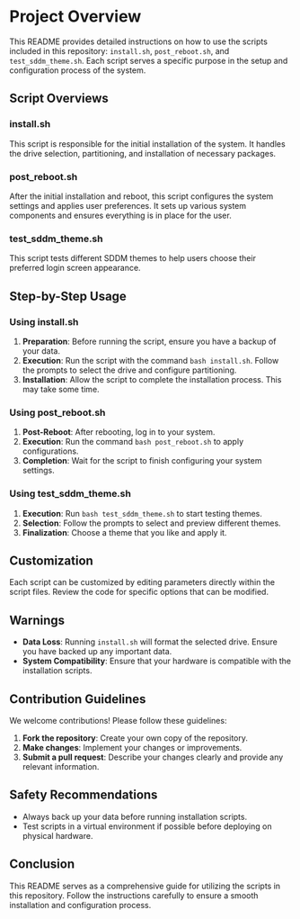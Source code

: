 # Project Overview

This README provides detailed instructions on how to use the scripts included in this repository: `install.sh`, `post_reboot.sh`, and `test_sddm_theme.sh`. Each script serves a specific purpose in the setup and configuration process of the system.

## Script Overviews

### install.sh

This script is responsible for the initial installation of the system. It handles the drive selection, partitioning, and installation of necessary packages. 

### post_reboot.sh

After the initial installation and reboot, this script configures the system settings and applies user preferences. It sets up various system components and ensures everything is in place for the user.

### test_sddm_theme.sh

This script tests different SDDM themes to help users choose their preferred login screen appearance.

## Step-by-Step Usage

### Using install.sh
1. **Preparation**: Before running the script, ensure you have a backup of your data.
2. **Execution**: Run the script with the command `bash install.sh`. Follow the prompts to select the drive and configure partitioning.
3. **Installation**: Allow the script to complete the installation process. This may take some time. 

### Using post_reboot.sh
1. **Post-Reboot**: After rebooting, log in to your system.
2. **Execution**: Run the command `bash post_reboot.sh` to apply configurations.
3. **Completion**: Wait for the script to finish configuring your system settings.

### Using test_sddm_theme.sh
1. **Execution**: Run `bash test_sddm_theme.sh` to start testing themes.
2. **Selection**: Follow the prompts to select and preview different themes.
3. **Finalization**: Choose a theme that you like and apply it.

## Customization

Each script can be customized by editing parameters directly within the script files. Review the code for specific options that can be modified.

## Warnings

- **Data Loss**: Running `install.sh` will format the selected drive. Ensure you have backed up any important data.
- **System Compatibility**: Ensure that your hardware is compatible with the installation scripts.

## Contribution Guidelines

We welcome contributions! Please follow these guidelines:
1. **Fork the repository**: Create your own copy of the repository.
2. **Make changes**: Implement your changes or improvements.
3. **Submit a pull request**: Describe your changes clearly and provide any relevant information.

## Safety Recommendations

- Always back up your data before running installation scripts.
- Test scripts in a virtual environment if possible before deploying on physical hardware.

## Conclusion

This README serves as a comprehensive guide for utilizing the scripts in this repository. Follow the instructions carefully to ensure a smooth installation and configuration process.